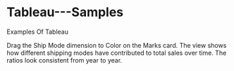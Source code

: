 # Tableau---Samples
Examples Of Tableau

Drag the Ship Mode dimension to Color on the Marks card.
The view shows how different shipping modes have contributed to total sales over time. The ratios look consistent from year to year.


